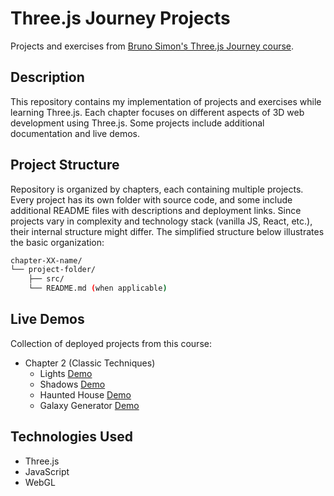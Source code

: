 # Three.js Journey Projects

Projects and exercises from [Bruno Simon's Three.js Journey course](https://threejs-journey.com/).

## Description
This repository contains my implementation of projects and exercises while learning Three.js. Each chapter focuses on different aspects of 3D web development using Three.js. Some projects include additional documentation and live demos.

## Project Structure
Repository is organized by chapters, each containing multiple projects. Every project has its own folder with source code, and some include additional README files with descriptions and deployment links. Since projects vary in complexity and technology stack (vanilla JS, React, etc.), their internal structure might differ. The simplified structure below illustrates the basic organization:

```bash
chapter-XX-name/
└── project-folder/
    ├── src/
    └── README.md (when applicable)
```

## Live Demos
Collection of deployed projects from this course:
- Chapter 2 (Classic Techniques) 
  - Lights [Demo](https://threejs-lights-playground.netlify.app/)
  - Shadows [Demo](https://threejs-shadows-playground.netlify.app/)
  - Haunted House [Demo](https://threejs-haunted-house-roman-kuzero.netlify.app/)
  - Galaxy Generator [Demo](https://spiral-galaxy-gen.netlify.app/)

## Technologies Used
- Three.js
- JavaScript
- WebGL
